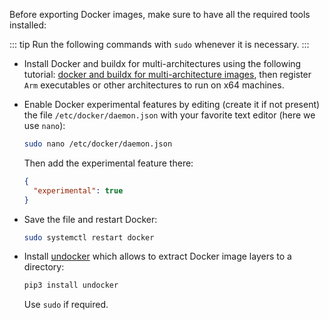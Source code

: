 Before exporting Docker images, make sure to have all the required tools
installed:

::: tip
Run the following commands with `sudo` whenever it is necessary.
:::

- Install Docker and buildx for multi-architectures using the following
  tutorial: [docker and buildx for multi-architecture images](
  https://www.docker.com/blog/getting-started-with-docker-for-arm-on-linux/),
  then register `Arm` executables or other architectures to run on x64 machines.

- Enable Docker experimental features by editing (create it if not present) the
  file `/etc/docker/daemon.json` with your favorite text editor (here we use
  `nano`):

  ```bash
  sudo nano /etc/docker/daemon.json
  ```

  Then add the experimental feature there:

  ```json
  {
    "experimental": true
  }
  ```

- Save the file and restart Docker:

  ```bash
  sudo systemctl restart docker
  ```

- Install [undocker](https://github.com/larsks/undocker) which allows to extract
  Docker image layers to a directory:

  ```bash
  pip3 install undocker
  ```

  Use `sudo` if required.

